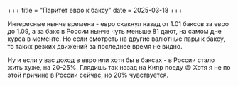 +++
title = "Паритет евро к баксу"
date = 2025-03-18
+++

Интересные нынче времена - евро скакнул назад от 1.01 баксов за евро до 1.09, а за бакс в России нынче чуть меньше 81 дают, на самом дне курса в моменте. Но если смотреть на другие валютные пары к баксу, то таких резких движений за последнее время не видно. 

Ну и если у вас доход в евро или хотя бы в баксах - в России стало жить хуже, на 20-25%. Глядишь так назад на Кипр поеду 😄 Хотя я не по этой причине в России сейчас, но 20% чувствуется.